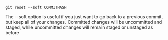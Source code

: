 
```
git reset --soft COMMITHASH
```

The --soft option is useful if you just want to go back to a previous commit, but keep all of your changes. Committed changes will be uncommitted and staged, while uncommitted changes will remain staged or unstaged as before
